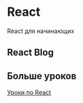 # React

React для начинающих

## React Blog

## Больше уроков

[Уроки по React](https://www.youtube.com/playlist?list=PLHyIl59J60-V7-9nam_uikG3XAydd0dYT)

